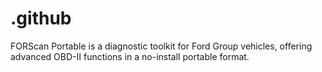 # .github
FORScan Portable is a diagnostic toolkit for Ford Group vehicles, offering advanced OBD-II functions in a no-install portable format.
